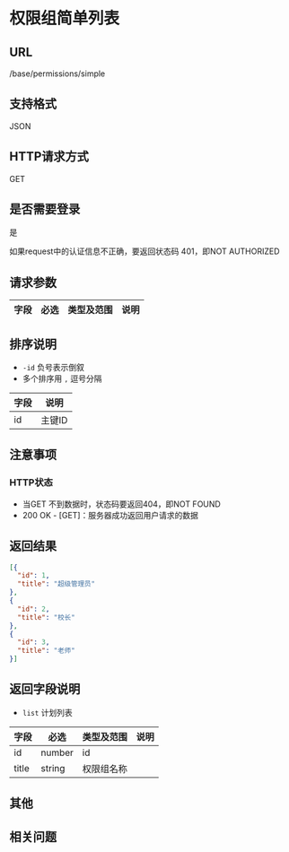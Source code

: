# 权限组简单列表

## URL

/base/permissions/simple

## 支持格式

JSON

## HTTP请求方式

GET

## 是否需要登录

是

如果request中的认证信息不正确，要返回状态码 401，即NOT AUTHORIZED

## 请求参数

字段 | 必选 | 类型及范围 | 说明
----|------|----------|-------------

## 排序说明

- `-id` 负号表示倒叙
- 多个排序用 `,` 逗号分隔

字段 | 说明
----|------
id              | 主键ID

## 注意事项

### HTTP状态

- 当GET 不到数据时，状态码要返回404，即NOT FOUND
- 200 OK - [GET]：服务器成功返回用户请求的数据

## 返回结果

```json
[{
  "id": 1,
  "title": "超级管理员"
},
{
  "id": 2,
  "title": "校长"
},
{
  "id": 3,
  "title": "老师"
}]
```

## 返回字段说明

- `list` 计划列表

字段 | 必选 | 类型及范围 | 说明
----|------|----------|-------------
id                      | number     | id
title                   | string     | 权限组名称

## 其他

## 相关问题
